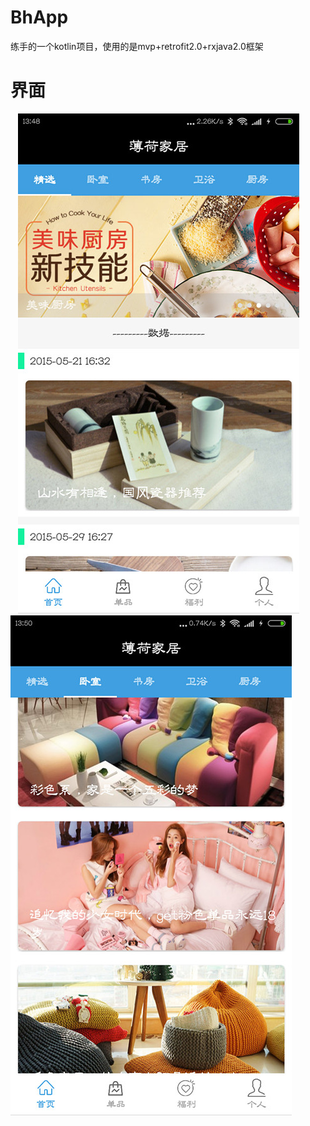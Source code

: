 # BhApp
练手的一个kotlin项目，使用的是mvp+retrofit2.0+rxjava2.0框架

# 界面

    ![image](/22.png)  
    ![image](/33.png)
